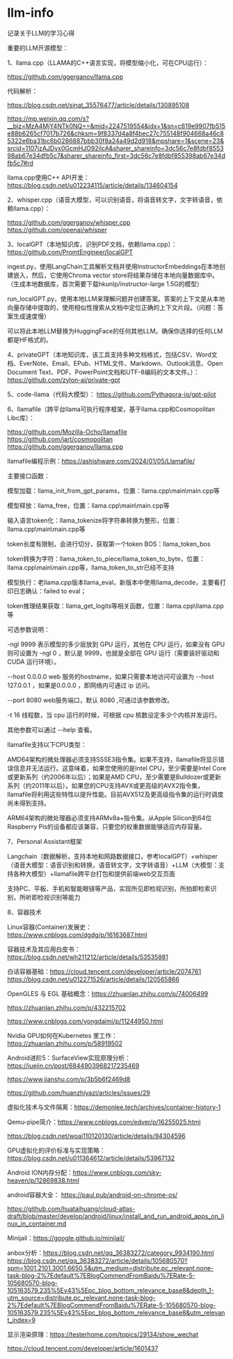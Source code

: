 # llm-info
记录关于LLM的学习心得

重要的LLM开源模型：

1、llama.cpp（LLAMA的C++语言实现，将模型缩小化，可在CPU运行）：

https://github.com/ggerganov/llama.cpp

代码解析：

https://blog.csdn.net/sinat_35576477/article/details/130895108

https://mp.weixin.qq.com/s?__biz=MzA4MjY4NTk0NQ==&mid=2247519554&idx=1&sn=c619e9907fb515e88b6265cf7017b726&chksm=9f8337d4a8f4bec27c755148f904668a46c85322e6ba31bc6b0286887bbb30f8a24a49d2d918&mpshare=1&scene=23&srcid=1107jzAJDvx0GcmHJO92iIcA&sharer_shareinfo=3dc56c7e8fdbf855398ab67e34dfb5c7&sharer_shareinfo_first=3dc56c7e8fdbf855398ab67e34dfb5c7#rd

llama.cpp使用C++ API开发：
https://blog.csdn.net/u012234115/article/details/134604154

2、whisper.cpp（语音大模型，可以识别语音，将语音转文字，文字转语音，依赖llama.cpp）：

https://github.com/ggerganov/whisper.cpp
https://github.com/openai/whisper

3、localGPT（本地知识库，识别PDF文档，依赖llama.cpp）：
https://github.com/PromtEngineer/localGPT

ingest.py，使用LangChain工具解析文档并使用InstructorEmbeddings在本地创建嵌入，然后，它使用Chroma vector store将结果存储在本地向量数据库中。（生成本地数据库，首次需要下载hkunlp/instructor-large 1.5G的模型）

run_localGPT.py，使用本地LLM来理解问题并创建答案。答案的上下文是从本地向量存储中提取的，使用相似性搜索从文档中定位正确的上下文片段。（问题：答案生成速度慢）

可以将此本地LLM替换为HuggingFace的任何其他LLM。确保你选择的任何LLM都是HF格式的。

4、privateGPT（本地知识库，该工具支持多种文档格式，包括CSV、Word文档、EverNote、Email、EPub、HTML文件、Markdown、Outlook消息、Open Document Text、PDF、PowerPoint文档和UTF-8编码的文本文件。）：
https://github.com/zylon-ai/private-gpt

5、code-llama（代码大模型）：
https://github.com/Pythagora-io/gpt-pilot

6、llamafile（跨平台llama可执行程序框架，基于llama.cpp和Cosmopolitan Libc库）：

https://github.com/Mozilla-Ocho/llamafile
https://github.com/jart/cosmopolitan
https://github.com/ggerganov/llama.cpp

llamafile编程示例：https://ashishware.com/2024/01/05/Llamafile/

主要接口函数：

模型加载：llama_init_from_gpt_params，位置：llama.cpp\main\main.cpp等

模型释放：llama_free，位置：llama.cpp\main\main.cpp等

输入语言token化：llama_tokenize将字符串转换为整形，位置：llama.cpp\main\main.cpp等

token长度有限制，会进行切分，获取第一个token BOS：llama_token_bos

token转换为字符：llama_token_to_piece/llama_token_to_byte，位置：llama.cpp\main\main.cpp等，llama_token_to_str已经不支持

模型执行：老llama.cpp版本llama_eval，新版本中使用llama_decode，主要看打印日志确认：failed to eval；

token推理结果获取：llama_get_logits等相关函数，位置：llama.cpp\llama.cpp等

可选参数说明：

-ngl 9999 表示模型的多少层放到 GPU 运行，其他在 CPU 运行，如果没有 GPU 则可设置为 -ngl 0 ，默认是 9999，也就是全部在 GPU 运行（需要装好驱动和 CUDA 运行环境）。

--host 0.0.0.0 web 服务的hostname，如果只需要本地访问可设置为 --host 127.0.0.1 ，如果是0.0.0.0 ，即网络内可通过 ip 访问。

--port 8080 web服务端口，默认 8080 ,可通过该参数修改。

-t 16 线程数，当 cpu 运行的时候，可根据 cpu 核数设定多少个内核并发运行。

其他参数可以通过 --help 查看。

llamafile支持以下CPU类型：

AMD64架构的微处理器必须支持SSSE3指令集。如果不支持，llamafile将显示错误信息并无法运行。这意味着，如果您使用的是Intel CPU，至少需要是Intel Core或更新系列（约2006年以后）；如果是AMD CPU，至少需要是Bulldozer或更新系列（约2011年以后）。如果您的CPU支持AVX或更高级的AVX2指令集，llamafile将利用这些特性以提升性能。目前AVX512及更高级指令集的运行时调度尚未得到支持。

ARM64架构的微处理器必须支持ARMv8a+指令集。从Apple Silicon到64位Raspberry Pis的设备都应该兼容，只要您的权重数据能够适应内存容量。

7、Personal Assistant框架

Langchain（数据解析，支持本地和网路数据接口，参考localGPT）+whisper（语音大模型：语音识别和转换，语音转文字，文字转语音）+LLM（大模型：支持各种大模型）+llamafile跨平台打包和提供前端web交互页面

支持PC、平板、手机和智能眼镜等产品，实现所见即检视识别，所拍即检索识别，所听即检视识别等能力

8、容器技术

Linux容器(Container)发展史：https://www.cnblogs.com/dgdg/p/16163687.html

容器技术及其应用白皮书：https://blog.csdn.net/wh211212/article/details/53535881

白话容器基础：https://cloud.tencent.com/developer/article/2074761
https://blog.csdn.net/u012271526/article/details/120565866

OpenGLES 与 EGL 基础概念：https://zhuanlan.zhihu.com/p/74006499

https://zhuanlan.zhihu.com/p/432215702

https://www.cnblogs.com/yongdaimi/p/11244950.html

Nvidia GPU如何在Kubernetes 里工作：https://zhuanlan.zhihu.com/p/58919502

Android进阶5：SurfaceView实现原理分析：https://juejin.cn/post/6844903968217235469

https://www.jianshu.com/p/3b5b6f2469d8

https://github.com/huanzhiyazi/articles/issues/29

虚拟化技术与文件隔离：https://demonlee.tech/archives/container-history-1

Qemu-pipe简介：https://www.cnblogs.com/edver/p/16255025.html

https://blog.csdn.net/woai110120130/article/details/94304596

GPU虚拟化的评价标准与实现策略：https://blog.csdn.net/u011364612/article/details/53967132

Android ION内存分配：https://www.cnblogs.com/sky-heaven/p/12869838.html

android容器大全：
https://paul.pub/android-on-chrome-os/

https://github.com/huataihuang/cloud-atlas-draft/blob/master/develop/android/linux/install_and_run_android_apps_on_linux_in_container.md

Minijail：https://google.github.io/minijail/

anbox分析：https://blog.csdn.net/qq_36383272/category_9934190.html
https://blog.csdn.net/qq_36383272/article/details/105680570?spm=1001.2101.3001.6650.5&utm_medium=distribute.pc_relevant.none-task-blog-2%7Edefault%7EBlogCommendFromBaidu%7ERate-5-105680570-blog-105163579.235%5Ev43%5Epc_blog_bottom_relevance_base8&depth_1-utm_source=distribute.pc_relevant.none-task-blog-2%7Edefault%7EBlogCommendFromBaidu%7ERate-5-105680570-blog-105163579.235%5Ev43%5Epc_blog_bottom_relevance_base8&utm_relevant_index=9

显示渲染原理：https://testerhome.com/topics/29134/show_wechat

https://cloud.tencent.com/developer/article/1601437
